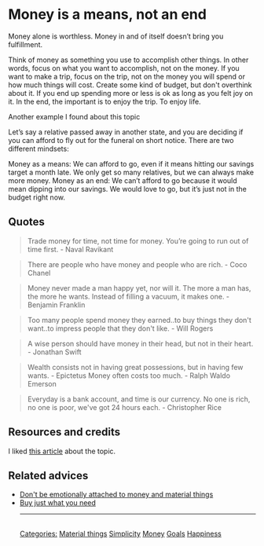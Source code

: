 # Money is a means, not an end

Money alone is worthless. Money in and of itself doesn’t bring you fulfillment.

Think of money as something you use to accomplish other things. In other words, focus on what you want to accomplish, not on the money. If you want to make a trip, focus on the trip, not on the money you will spend or how much things will cost. Create some kind of budget, but don't overthink about it. If you end up spending more or less is ok as long as you felt joy on it. In the end, the important is to enjoy the trip. To enjoy life.

Another example I found about this topic

Let’s say a relative passed away in another state, and you are deciding if you can afford to fly out for the funeral on short notice. There are two different mindsets:

Money as a means: We can afford to go, even if it means hitting our savings target a month late.  We only get so many relatives, but we can always make more money.
Money as an end: We can’t afford to go because it would mean dipping into our savings.  We would love to go, but it’s just not in the budget right now.

## Quotes

> Trade money for time, not time for money. You’re going to run out of time first. - Naval Ravikant

> There are people who have money and people who are rich. - Coco Chanel

> Money never made a man happy yet, nor will it. The more a man has, the more he wants. Instead of filling a vacuum, it makes one. - Benjamin Franklin

> Too many people spend money they earned..to buy things they don't want..to impress people that they don't like. - Will Rogers

> A wise person should have money in their head, but not in their heart. - Jonathan Swift

> Wealth consists not in having great possessions, but in having few wants. - Epictetus
Money often costs too much. - Ralph Waldo Emerson

> Everyday is a bank account, and time is our currency. No one is rich, no one is poor, we've got 24 hours each. - Christopher Rice

## Resources and credits

I liked [this article](https://lifeincharge.com/money-is-a-means-not-an-end) about the topic.

## Related advices

- [Don't be emotionally attached to money and material things](../Don't%20be%20emotionally%20attached%20to%20money%20and%20material%20things/index.md)
- [Buy just what you need](../Buy%20just%20what%20you%20need/index.md)<hr/><br/>[Categories:](../Categories/index.md) [Material things](../Categories/Material%20things.md) [Simplicity](../Categories/Simplicity.md) [Money](../Categories/Money.md) [Goals](../Categories/Goals.md) [Happiness](../Categories/Happiness.md)